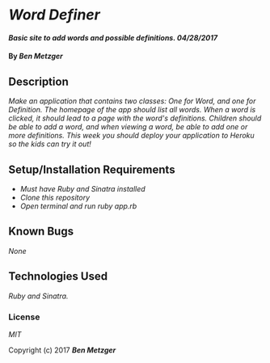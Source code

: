 # _Word Definer_

#### _Basic site to add words and possible definitions. 04/28/2017_

#### By _**Ben Metzger**_

## Description

_Make an application that contains two classes: One for Word, and one for Definition. The homepage of the app should list all words. When a word is clicked, it should lead to a page with the word's definitions. Children should be able to add a word, and when viewing a word, be able to add one or more definitions. This week you should deploy your application to Heroku so the kids can try it out!_

## Setup/Installation Requirements

* _Must have Ruby and Sinatra installed_
* _Clone this repository_
* _Open terminal and run ruby app.rb_

## Known Bugs

_None_


## Technologies Used

_Ruby and Sinatra._

### License

  *MIT*

Copyright (c) 2017 **_Ben Metzger_**
